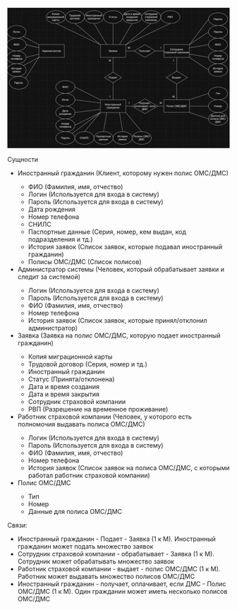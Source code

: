 ![](https://github.com/babidjon666/universityProject/blob/main/Cache/er_strah.jpeg)

Сущности 
<ul>
  <li>Иностранный гражданин (Клиент, которому нужен полис ОМС/ДМС)</li>
    <ul>
      <li>ФИО (Фамилия, имя, отчество)</li>
      <li>Логин (Используется для входа в систему)</li>
      <li>Пароль (Используется для входа в систему)</li>
      <li>Дата рождения</li>
      <li>Номер телефона</li>
      <li>СНИЛС</li>
      <li>Паспортные данные (Серия, номер, кем выдан, код подразделения и тд.)</li>
      <li>История заявок (Список заявок, которые подавал иностранный гражданин)</li>
      <li>Полисы ОМС/ДМС (Список полисов)</li>
    </ul>
  <li>Администратор системы (Человек, который обрабатывает заявки и следит за системой)</li>
  <ul>
      <li>Логин (Используется для входа в систему)</li>
      <li>Пароль (Используется для входа в систему)</li>
      <li>ФИО (Фамилия, имя, отчество)</li>
      <li>Номер телефона</li>
      <li>История заявок (Список заявок, которые принял/отклонил администратор)</li>
    </ul>
  <li>Заявка (Заявка на полис ОМС/ДМС, которую подает иностранный гражданин)</li>
    <ul>
      <li>Копия миграционной карты</li>
      <li>Трудовой договор (Серия, номер и тд.)</li>
      <li>Иностранный гражданин</li>
      <li>Статус (Принята/отклонена)</li>
      <li>Дата и время создания</li>
      <li>Дата и время закрытия</li>
      <li>Сотрудник страховой компании</li>
      <li>РВП (Разрешение на временное проживание)</li>
    </ul>
  <li>Работник страховой компании (Человек, у которого есть полномочия выдавать полиса ОМС/ДМС)</li>
  <ul>
      <li>Логин (Используется для входа в систему)</li>
      <li>Пароль (Используется для входа в систему)</li>
      <li>ФИО (Фамилия, имя, отчество)</li>
      <li>Номер телефона</li>
      <li>История заявок (Список заявок на полиса ОМС/ДМС, с которыми работал работник страховой компании)</li>
    </ul>
  <li>Полис ОМС/ДМС</li>
    <ul>
      <li>Тип</li>
      <li>Номер</li>
      <li>Данные для полиса ОМС/ДМС</li>
    </ul>
</ul>

Связи:
<ul>
  <li>Иностранный гражданин - Подает - Заявка (1 к М). Иностранный гражданин может подать множество заявок</li>
  <li>Сотрудник страховой компании - обрабатывает - Заявка (1 к М). Сотрудник может обрабатывать множество заявок</li>
  <li>Работник страховой компании - выдает - полис ОМС/ДМС (1 к М). Работник может выдавать множество полисов ОМС/ДМС</li>
  <li>Иностранный гражданин - получает, оплачивает, если ДМС - Полис ОМС/ДМС (1 к М). Один гражданин может иметь несколько полисов ОМС/ДМС</li>
</ul>

